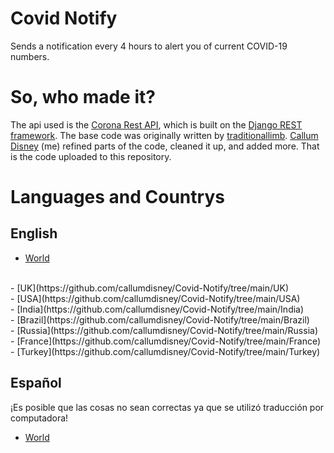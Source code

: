 # Covid Notify
Sends a notification every 4 hours to alert you of current COVID-19 numbers.

# So, who made it?
The api used is the [Corona Rest API](https://corona-rest-api.herokuapp.com/Api/), which is built on the [Django REST framework](https://www.django-rest-framework.org/).
The base code was originally written by [traditionallimb](https://github.com/traditionallimb). [Callum Disney](https://github.com/callumdisney) (me) refined parts of the code, cleaned it up, and added more. That is the code uploaded to this repository.

# Languages and Countrys

## English
- [World](https://github.com/callumdisney/Covid-Notify/tree/main/World)
<br>
- [UK](https://github.com/callumdisney/Covid-Notify/tree/main/UK)
<br>
- [USA](https://github.com/callumdisney/Covid-Notify/tree/main/USA)
<br>
- [India](https://github.com/callumdisney/Covid-Notify/tree/main/India)
<br>
- [Brazil](https://github.com/callumdisney/Covid-Notify/tree/main/Brazil)
<br>
- [Russia](https://github.com/callumdisney/Covid-Notify/tree/main/Russia)
<br>
- [France](https://github.com/callumdisney/Covid-Notify/tree/main/France)
<br>
- [Turkey](https://github.com/callumdisney/Covid-Notify/tree/main/Turkey)
<br>

## Español
¡Es posible que las cosas no sean correctas ya que se utilizó traducción por computadora!
<br>
- [World](https://github.com/callumdisney/Covid-Notify/tree/espa%C3%B1ol/World)
